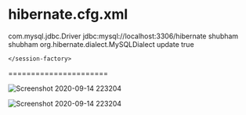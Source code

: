 hibernate.cfg.xml
===================

<?xml version="1.0" encoding="UTF-8"?>
<!DOCTYPE hibernate-configuration PUBLIC
	"-//Hibernate/Hibernate Configuration DTD 3.0//EN"
	"http://www.hibernate.org/dtd/hibernate-configuration-3.0.dtd">

<hibernate-configuration>
	<session-factory>
		<property name="connection.driver_class">com.mysql.jdbc.Driver</property>
		<property name="connection.url">jdbc:mysql://localhost:3306/hibernate</property>
		<property name="connection.username">shubham</property>
		<property name="connection.password">shubham</property>
		<property name="dialect">org.hibernate.dialect.MySQLDialect</property>
		<property name="hbm2ddl.auto">update</property> <!-- to create table automatically -->
		<property name="show_sql">true</property> <!-- to show the query fired by hibernate -->
		<mapping class="com.hibernate.hiber.Student"/> <!-- hibernate understand to make this table into DB -->
		
	</session-factory>
</hibernate-configuration>

======================

![Screenshot 2020-09-14 223204](https://user-images.githubusercontent.com/48306820/93163773-90081e80-f735-11ea-892c-80449843f911.png)

![Screenshot 2020-09-14 223204](https://user-images.githubusercontent.com/48306820/93163586-2556e300-f735-11ea-9828-3c0963fb3687.png)
